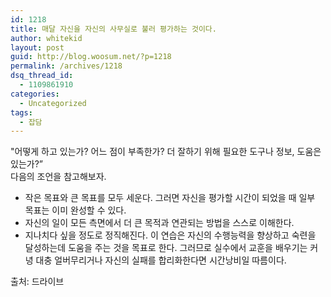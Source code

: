 ```yaml
---
id: 1218
title: 매달 자신을 자신의 사무실로 불러 평가하는 것이다.
author: whitekid
layout: post
guid: http://blog.woosum.net/?p=1218
permalink: /archives/1218
dsq_thread_id:
  - 1109861910
categories:
  - Uncategorized
tags:
  - 잡담
---
```

"어떻게 하고 있는가? 어느 점이 부족한가? 더 잘하기 위해 필요한 도구나 정보, 도움은 있는가?”  
다음의 조언을 참고해보자.

  * 작은 목표와 큰 목표를 모두 세운다. 그러면 자신을 평가할 시간이 되었을 때 일부 목표는 이미 완성할 수 있다.
  * 자신의 일이 모든 측면에서 더 큰 목적과 연관되는 방법을 스스로 이해한다.
  * 지나치다 싶을 정도로 정직해진다. 이 연습은 자신의 수행능력을 향상하고 숙련을 달성하는데 도움을 주는 것을 목표로 한다. 그러므로 실수에서 교훈을 배우기는 커녕 대충 얼버무리거나 자신의 실패를 합리화한다면 시간낭비일 따름이다.

출처: 드라이브